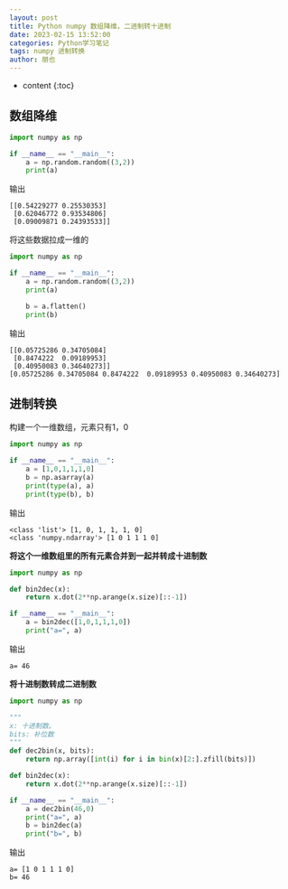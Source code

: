 ```yaml
---
layout: post
title: Python numpy 数组降维，二进制转十进制
date: 2023-02-15 13:52:00
categories: Python学习笔记
tags: numpy 进制转换
author: 朋也
---
```


* content
{:toc}





## 数组降维

```py
import numpy as np

if __name__ == "__main__":
    a = np.random.random((3,2))
    print(a)
```

输出

```
[[0.54229277 0.25530353]
 [0.62046772 0.93534806]
 [0.09009871 0.24393533]]
```

将这些数据拉成一维的

```py
import numpy as np

if __name__ == "__main__":
    a = np.random.random((3,2))
    print(a)

    b = a.flatten()
    print(b)
```

输出

```
[[0.05725286 0.34705084]
 [0.8474222  0.09189953]
 [0.40950083 0.34640273]]
[0.05725286 0.34705084 0.8474222  0.09189953 0.40950083 0.34640273]
```

## 进制转换

构建一个一维数组，元素只有1，0

```py
import numpy as np

if __name__ == "__main__":
    a = [1,0,1,1,1,0]
    b = np.asarray(a)
    print(type(a), a)
    print(type(b), b)
```

输出

```
<class 'list'> [1, 0, 1, 1, 1, 0]
<class 'numpy.ndarray'> [1 0 1 1 1 0]
```

**将这个一维数组里的所有元素合并到一起并转成十进制数**

```py
import numpy as np

def bin2dec(x):
    return x.dot(2**np.arange(x.size)[::-1])

if __name__ == "__main__":
    a = bin2dec([1,0,1,1,1,0])
    print("a=", a)
```

输出

```
a= 46
```

**将十进制数转成二进制数**

```py
import numpy as np

"""
x: 十进制数。
bits: 补位数
"""
def dec2bin(x, bits):
    return np.array([int(i) for i in bin(x)[2:].zfill(bits)])

def bin2dec(x):
    return x.dot(2**np.arange(x.size)[::-1])

if __name__ == "__main__":
    a = dec2bin(46,0)
    print("a=", a)
    b = bin2dec(a)
    print("b=", b)
```

输出

```
a= [1 0 1 1 1 0]
b= 46
```
